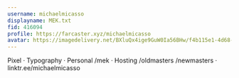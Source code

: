 ```yaml
---
username: michaelmicasso
displayname: MEK.txt
fid: 416094
profile: https://farcaster.xyz/michaelmicasso
avatar: https://imagedelivery.net/BXluQx4ige9GuW0Ia56BHw/f4b115e1-4d68-406d-2be5-494e0442d200/original
---
```

Pixel · Typography · Personal /mek · Hosting /oldmasters /newmasters  · linktr.ee/michaelmicasso  
